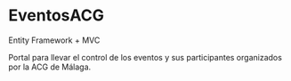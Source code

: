 # EventosACG
Entity Framework + MVC

Portal para llevar el control de los eventos y sus participantes organizados por la ACG de Málaga.
